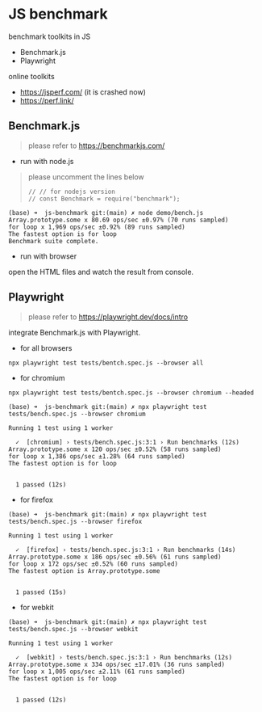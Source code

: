 # JS benchmark

benchmark toolkits in JS

- Benchmark.js
- Playwright

online toolkits

- https://jsperf.com/ (it is crashed now)
- https://perf.link/

## Benchmark.js

> please refer to https://benchmarkjs.com/

- run with node.js

>please uncomment the lines below
>```
>// // for nodejs version
>// const Benchmark = require("benchmark");
>```

```shell
(base) ➜  js-benchmark git:(main) ✗ node demo/bench.js
Array.prototype.some x 80.69 ops/sec ±0.97% (70 runs sampled)
for loop x 1,969 ops/sec ±0.92% (89 runs sampled)
The fastest option is for loop
Benchmark suite complete.
```

- run with browser

open the HTML files and watch the result from console.

## Playwright

> please refer to https://playwright.dev/docs/intro

integrate Benchmark.js with Playwright.

- for all browsers

```shell
npx playwright test tests/bentch.spec.js --browser all
```

- for chromium

```shell
npx playwright test tests/bentch.spec.js --browser chromium --headed
```

```
(base) ➜  js-benchmark git:(main) ✗ npx playwright test tests/bench.spec.js --browser chromium

Running 1 test using 1 worker

  ✓  [chromium] › tests/bench.spec.js:3:1 › Run benchmarks (12s)
Array.prototype.some x 120 ops/sec ±0.52% (58 runs sampled)
for loop x 1,386 ops/sec ±1.28% (64 runs sampled)
The fastest option is for loop


  1 passed (12s)
```

- for firefox

```
(base) ➜  js-benchmark git:(main) ✗ npx playwright test tests/bench.spec.js --browser firefox

Running 1 test using 1 worker

  ✓  [firefox] › tests/bench.spec.js:3:1 › Run benchmarks (14s)
Array.prototype.some x 186 ops/sec ±0.56% (61 runs sampled)
for loop x 172 ops/sec ±0.52% (60 runs sampled)
The fastest option is Array.prototype.some


  1 passed (15s)
```

- for webkit

```
(base) ➜  js-benchmark git:(main) ✗ npx playwright test tests/bench.spec.js --browser webkit

Running 1 test using 1 worker

  ✓  [webkit] › tests/bench.spec.js:3:1 › Run benchmarks (12s)
Array.prototype.some x 334 ops/sec ±17.01% (36 runs sampled)
for loop x 1,005 ops/sec ±2.11% (61 runs sampled)
The fastest option is for loop


  1 passed (12s)
```